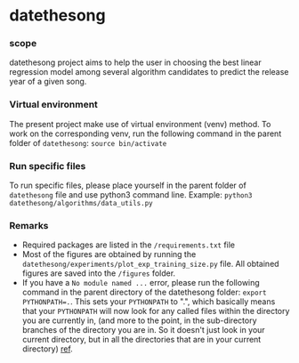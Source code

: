 # datethesong
### scope
datethesong project aims to help the user in choosing the best linear regression model among several algorithm candidates to predict the release year of a given song.

### Virtual environment
The present project make use of virtual environment (venv) method. To work on the corresponding venv, run the following command in the parent folder of `datethesong`:
```source bin/activate```

### Run specific files
To run specific files, please place yourself in the parent folder of `datethesong` file and use python3 command line. Example:
```python3 datethesong/algorithms/data_utils.py```

### Remarks
- Required packages are listed in the ```/requirements.txt``` file
- Most of the figures are obtained by running the ```datethesong/experiments/plot_exp_training_size.py``` file. All obtained figures are saved into the ```/figures``` folder.
- If you have a ```No module named ...``` error, please run the following command in the parent directory of the datethesong folder: ```export PYTHONPATH=.```. This sets your ```PYTHONPATH``` to ".", which basically means that your ```PYTHONPATH``` will now look for any called files within the directory you are currently in, (and more to the point, in the sub-directory branches of the directory you are in. So it doesn't just look in your current directory, but in all the directories that are in your current directory) [ref](https://stackoverflow.com/questions/338768/python-error-importerror-no-module-named).


